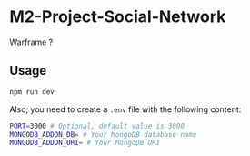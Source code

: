 # M2-Project-Social-Network

Warframe ?

## Usage

```bash
npm run dev
```

Also, you need to create a `.env` file with the following content:

```bash
PORT=3000 # Optional, default value is 3000
MONGODB_ADDON_DB= # Your MongoDB database name
MONGODB_ADDON_URI= # Your MongoDB URI
```
